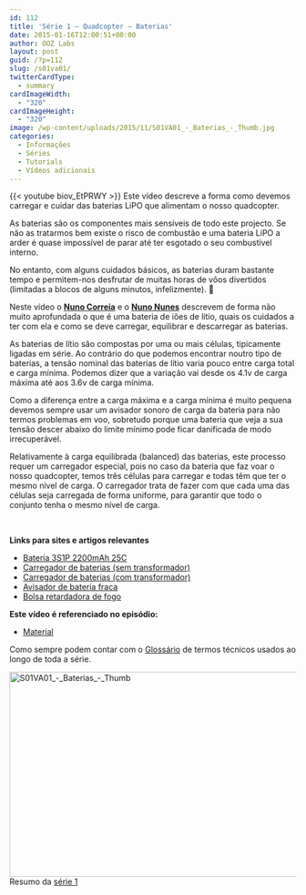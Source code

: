 ```yaml
---
id: 112
title: 'Série 1 — Quadcopter — Baterias'
date: 2015-01-16T12:00:51+00:00
author: OOZ Labs
layout: post
guid: /?p=112
slug: /s01va01/
twitterCardType:
  - summary
cardImageWidth:
  - "320"
cardImageHeight:
  - "320"
image: /wp-content/uploads/2015/11/S01VA01_-_Baterias_-_Thumb.jpg
categories:
  - Informações
  - Séries
  - Tutorials
  - Vídeos adicionais
---
```


{{< youtube biov_EtPRWY >}}
Este vídeo descreve a forma como devemos carregar e cuidar das baterias LiPO que alimentam o nosso quadcopter.

<p style="text-align: center;">
</p>

As baterias são os componentes mais sensíveis de todo este projecto. Se não as tratarmos bem existe o risco de combustão e uma bateria LiPO a arder é quase impossível de parar até ter esgotado o seu combustível interno.

No entanto, com alguns cuidados básicos, as baterias duram bastante tempo e permitem-nos desfrutar de muitas horas de vôos divertidos (limitadas a blocos de alguns minutos, infelizmente). 🙂

Neste vídeo o [**Nuno Correia**](/equipa/nuno-correia/ "Nuno Correia") e o [**Nuno Nunes**](/equipa/nuno-nunes/ "Nuno Nunes") descrevem de forma não muito aprofundada o que é uma bateria de iões de lítio, quais os cuidados a ter com ela e como se deve carregar, equilibrar e descarregar as baterias.

As baterias de lítio são compostas por uma ou mais células, tipicamente ligadas em série. Ao contrário do que podemos encontrar noutro tipo de baterias, a tensão nominal das baterias de lítio varia pouco entre carga total e carga mínima. Podemos dizer que a variação vai desde os 4.1v de carga máxima até aos 3.6v de carga mínima.

Como a diferença entre a carga máxima e a carga mínima é muito pequena devemos sempre usar um avisador sonoro de carga da bateria para não termos problemas em voo, sobretudo porque uma bateria que veja a sua tensão descer abaixo do limite mínimo pode ficar danificada de modo irrecuperável.

Relativamente à carga equilibrada (balanced) das baterias, este processo requer um carregador especial, pois no caso da bateria que faz voar o nosso quadcopter, temos três células para carregar e todas têm que ter o mesmo nível de carga. O carregador trata de fazer com que cada uma das células seja carregada de forma uniforme, para garantir que todo o conjunto tenha o mesmo nível de carga.

&nbsp;

**Links para sites e artigos relevantes**

  * <a title="Bateria 3S1P 2200mAh 25C" href="http://www.hobbyking.com/hobbyking/store/uh_viewitem.asp?idproduct=35819&aff=1325431" target="_blank">Bateria 3S1P 2200mAh 25C</a>
  * <a title="Carregador de baterias (sem transformador)" href="http://www.hobbyking.com/hobbyking/store/uh_viewitem.asp?idproduct=31467&aff=1325431" target="_blank">Carregador de baterias (sem transformador)</a>
  * <a title="Carregador de baterias (com transformador)" href="http://www.hobbyking.com/hobbyking/store/uh_viewitem.asp?idproduct=50481&aff=1325431" target="_blank">Carregador de baterias (com transformador)</a>
  * <a title="Avisador de bateria fraca" href="http://www.hobbyking.com/hobbyking/store/uh_viewitem.asp?idproduct=41734&aff=1325431" target="_blank">Avisador de bateria fraca</a>
  * <a title="Bolsa retardadora de fogo" href="http://www.hobbyking.com/hobbyking/store/uh_viewitem.asp?idproduct=4364&aff=1325431" target="_blank">Bolsa retardadora de fogo</a>

**Este vídeo é referenciado no episódio:**

  * [Material](/s01e01/ "Série 1 - Quadcopter - Material")

Como sempre podem contar com o [Glossário](/s01-glossary/ "Glossário") de termos técnicos usados ao longo de toda a série.

[<img class="aligncenter size-large wp-image-248" src="/wp-content/uploads/2015/11/S01VA01_-_Baterias_-_Thumb-1024x576.jpg" alt="S01VA01_-_Baterias_-_Thumb" width="640" height="360" srcset="/wp-content/uploads/2015/11/S01VA01_-_Baterias_-_Thumb-1024x576.jpg 1024w, /wp-content/uploads/2015/11/S01VA01_-_Baterias_-_Thumb-300x169.jpg 300w, /wp-content/uploads/2015/11/S01VA01_-_Baterias_-_Thumb-267x150.jpg 267w, /wp-content/uploads/2015/11/S01VA01_-_Baterias_-_Thumb.jpg 1280w" sizes="(max-width: 640px) 100vw, 640px" />](/wp-content/uploads/2015/11/S01VA01_-_Baterias_-_Thumb.jpg)Resumo da [série 1](/series/serie-1/ "Resumo da série 1")